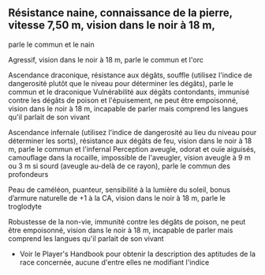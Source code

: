 ## Résistance naine, connaissance de la pierre, vitesse 7,50 m, vision dans le noir à 18 m,

parle le commun et le nain

Agressif, vision dans le noir à 18 m, parle le commun et l'orc

Ascendance draconique, résistance aux dégâts, souffle (utilisez l'indice de dangerosité
plutôt que le niveau pour déterminer les dégâts), parle le commun et le draconique
Vulnérabilité aux dégâts contondants, immunisé contre les dégâts de poison et
l'épuisement, ne peut être empoisonné, vision dans le noir à 18 m, incapable de parler
mais comprend les langues qu'il parlait de son vivant

Ascendance infernale (utilisez l'indice de dangerosité au lieu du niveau pour déterminer les
sorts), résistance aux dégâts de feu, vision dans le noir à 18 m, parle le commun et l'infernal
Perception aveugle, odorat et ouïe aiguisés, camouflage dans la rocaille, impossible de
l'aveugler, vision aveugle à 9 m ou 3 m si sourd (aveugle au-delà de ce rayon), parle le
commun des profondeurs

Peau de caméléon, puanteur, sensibilité à la lumière du soleil, bonus d’armure naturelle
de +1 à la CA, vision dans le noir à 18 m, parle le troglodyte

Robustesse de la non-vie, immunité contre les dégâts de poison, ne peut être empoisonné,
vision dans le noir à 18 m, incapable de parler mais comprend les langues qu'il parlait de
son vivant

* Voir le Player's Handbook pour obtenir la description des aptitudes de la race concernée, aucune d'entre elles ne modifiant l'indice

